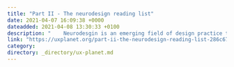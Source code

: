 ```yaml
---
title: "Part II - The neurodesign reading list"
date: 2021-04-07 16:09:38 +0000
dateadded: 2021-04-08 13:30:33 +0100
description: "    Neurodesgin is an emerging field of design practice that accounts for how our brains are wired to create designs that promote simplicity…  Continue reading on UX Planet »  "
link: "https://uxplanet.org/part-ii-the-neurodesign-reading-list-286c67d77594?source=rss----819cc2aaeee0---4"
category:
directory: _directory/ux-planet.md
---
```

